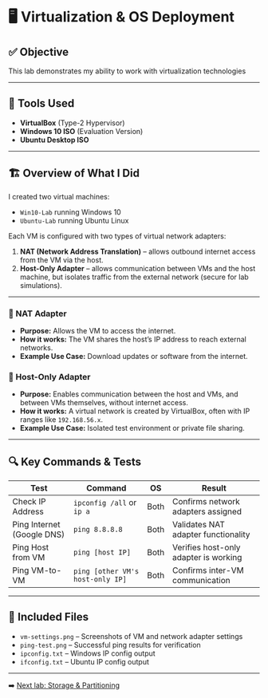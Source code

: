 # 🖥️ Virtualization & OS Deployment

## ✅ Objective
This lab demonstrates my ability to work with virtualization technologies

---

## 🔧 Tools Used
- **VirtualBox** (Type-2 Hypervisor)
- **Windows 10 ISO** (Evaluation Version)
- **Ubuntu Desktop ISO**

---

## 🏗️ Overview of What I Did
I created two virtual machines:
- `Win10-Lab` running Windows 10
- `Ubuntu-Lab` running Ubuntu Linux

Each VM is configured with two types of virtual network adapters:
1. **NAT (Network Address Translation)** – allows outbound internet access from the VM via the host.
2. **Host-Only Adapter** – allows communication between VMs and the host machine, but isolates traffic from the external network (secure for lab simulations).

---

### 🔹 NAT Adapter
- **Purpose:** Allows the VM to access the internet.
- **How it works:** The VM shares the host’s IP address to reach external networks.
- **Example Use Case:** Download updates or software from the internet.

### 🔸 Host-Only Adapter
- **Purpose:** Enables communication between the host and VMs, and between VMs themselves, without internet access.
- **How it works:** A virtual network is created by VirtualBox, often with IP ranges like `192.168.56.x`.
- **Example Use Case:** Isolated test environment or private file sharing.

---

## 🔍 Key Commands & Tests

| Test                         | Command                        | OS         | Result                                 |
|------------------------------|---------------------------------|------------|----------------------------------------|
| Check IP Address             | `ipconfig /all` or `ip a`       | Both       | Confirms network adapters assigned     |
| Ping Internet (Google DNS)   | `ping 8.8.8.8`                  | Both       | Validates NAT adapter functionality    |
| Ping Host from VM            | `ping [host IP]`                | Both       | Verifies host-only adapter is working  |
| Ping VM-to-VM                | `ping [other VM's host-only IP]`| Both       | Confirms inter-VM communication        |

---

## 📸 Included Files
- `vm-settings.png` – Screenshots of VM and network adapter settings
- `ping-test.png` – Successful ping results for verification
- `ipconfig.txt` – Windows IP config output
- `ifconfig.txt` – Ubuntu IP config output

---

➡️ [Next lab: Storage & Partitioning](../Storage/)
